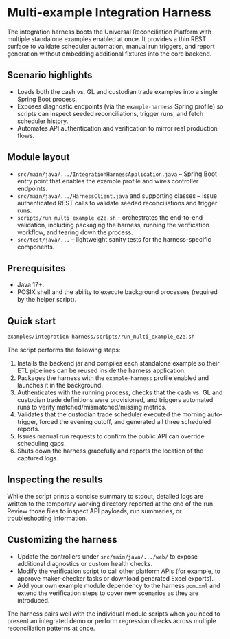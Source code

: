 # Multi-example Integration Harness

The integration harness boots the Universal Reconciliation Platform with multiple standalone
examples enabled at once. It provides a thin REST surface to validate scheduler automation, manual
run triggers, and report generation without embedding additional fixtures into the core backend.

## Scenario highlights

- Loads both the cash vs. GL and custodian trade examples into a single Spring Boot process.
- Exposes diagnostic endpoints (via the `example-harness` Spring profile) so scripts can inspect
  seeded reconciliations, trigger runs, and fetch scheduler history.
- Automates API authentication and verification to mirror real production flows.

## Module layout

- `src/main/java/.../IntegrationHarnessApplication.java` – Spring Boot entry point that enables
  the example profile and wires controller endpoints.
- `src/main/java/.../HarnessClient.java` and supporting classes – issue authenticated REST calls to
  validate seeded reconciliations and trigger runs.
- `scripts/run_multi_example_e2e.sh` – orchestrates the end-to-end validation, including packaging the
  harness, running the verification workflow, and tearing down the process.
- `src/test/java/...` – lightweight sanity tests for the harness-specific components.

## Prerequisites

- Java 17+.
- POSIX shell and the ability to execute background processes (required by the helper script).

## Quick start

```bash
examples/integration-harness/scripts/run_multi_example_e2e.sh
```

The script performs the following steps:

1. Installs the backend jar and compiles each standalone example so their ETL pipelines can be reused
   inside the harness application.
2. Packages the harness with the `example-harness` profile enabled and launches it in the background.
3. Authenticates with the running process, checks that the cash vs. GL and custodian trade definitions
   were provisioned, and triggers automated runs to verify matched/mismatched/missing metrics.
4. Validates that the custodian trade scheduler executed the morning auto-trigger, forced the evening
   cutoff, and generated all three scheduled reports.
5. Issues manual run requests to confirm the public API can override scheduling gaps.
6. Shuts down the harness gracefully and reports the location of the captured logs.

## Inspecting the results

While the script prints a concise summary to stdout, detailed logs are written to the temporary
working directory reported at the end of the run. Review those files to inspect API payloads, run
summaries, or troubleshooting information.

## Customizing the harness

- Update the controllers under `src/main/java/.../web/` to expose additional diagnostics or custom
  health checks.
- Modify the verification script to call other platform APIs (for example, to approve maker-checker
  tasks or download generated Excel exports).
- Add your own example module dependency to the harness `pom.xml` and extend the verification steps to
  cover new scenarios as they are introduced.

The harness pairs well with the individual module scripts when you need to present an integrated demo
or perform regression checks across multiple reconciliation patterns at once.
